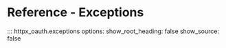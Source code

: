 # Reference - Exceptions

::: httpx_oauth.exceptions
    options:
      show_root_heading: false
      show_source: false
